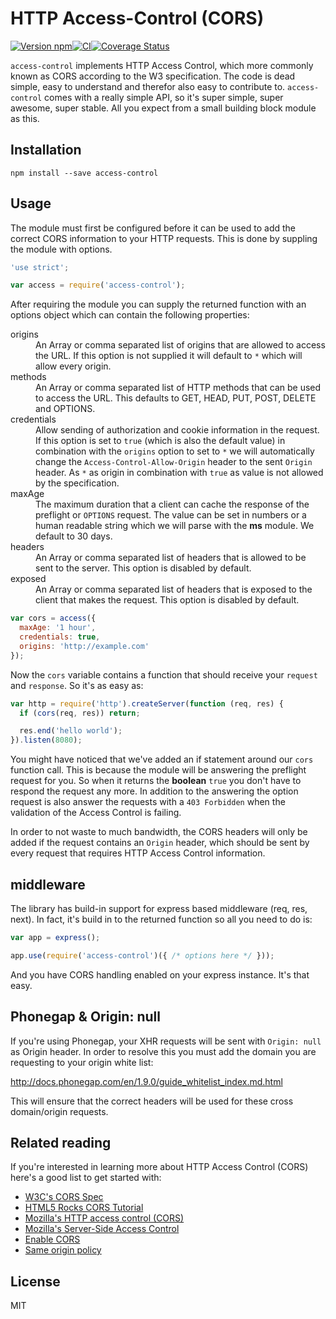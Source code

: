 # HTTP Access-Control (CORS)

[![Version npm](https://img.shields.io/npm/v/access-control.svg?style=flat-square)](https://www.npmjs.com/package/access-control)[![CI](https://img.shields.io/github/actions/workflow/status/primus/access-control/ci.yml?branch=master&label=CI&style=flat-square)](https://github.com/primus/access-control/actions?query=workflow%3ACI+branch%3Amaster)[![Coverage Status](http://img.shields.io/coveralls/primus/access-control/master.svg?style=flat-square)](https://coveralls.io/r/primus/access-control?branch=master)

`access-control` implements HTTP Access Control, which more commonly known as
CORS according to the W3 specification. The code is dead simple, easy to
understand and therefor also easy to contribute to. `access-control` comes with
a really simple API, so it's super simple, super awesome, super stable. All you
expect from a small building block module as this.

## Installation

```
npm install --save access-control
```

## Usage

The module must first be configured before it can be used to add the correct
CORS information to your HTTP requests. This is done by suppling the module with
options.

```js
'use strict';

var access = require('access-control');
```

After requiring the module you can supply the returned function with an options
object which can contain the following properties:

<dl>
  <dt>origins</dt>
  <dd>
    An Array or comma separated list of origins that are allowed to access the
    URL. If this option is not supplied it will default to <code>*</code> which
    will allow every origin.
  </dd>
  <dt>methods</dt>
  <dd>
    An Array or comma separated list of HTTP methods that can be used to access
    the URL. This defaults to GET, HEAD, PUT, POST, DELETE and OPTIONS.
  </dd>
  <dt>credentials</dt>
  <dd>
    Allow sending of authorization and cookie information in the request. If
    this option is set to <code>true</code> (which is also the default value) in
    combination with the <code>origins</code> option to set to <code>*</code> we
    will automatically change the <code>Access-Control-Allow-Origin</code>
    header to the sent <code>Origin</code> header. As <code>*</code> as origin
    in combination with <code>true</code> as value is not allowed by the
    specification.
  </dd>
  <dt>maxAge</dt>
  <dd>
    The maximum duration that a client can cache the response of the preflight
    or <code>OPTIONS</code> request. The value can be set in numbers or a human
    readable string which we will parse with the <strong>ms</strong> module. We
    default to 30 days.
  </dd>
  <dt>headers</dt>
  <dd>
    An Array or comma separated list of headers that is allowed to be sent to
    the server. This option is disabled by default.
  </dd>
  <dt>exposed</dt>
  <dd>
    An Array or comma separated list of headers that is exposed to the client
    that makes the request. This option is disabled by default.
  </dd>
</dl>

```js
var cors = access({
  maxAge: '1 hour',
  credentials: true,
  origins: 'http://example.com'
});
```

Now the `cors` variable contains a function that should receive your `request`
and `response`. So it's as easy as:

```js
var http = require('http').createServer(function (req, res) {
  if (cors(req, res)) return;

  res.end('hello world');
}).listen(8080);
```

You might have noticed that we've added an if statement around our `cors`
function call. This is because the module will be answering the preflight
request for you. So when it returns the **boolean** `true` you don't have to
respond the request any more. In addition to the answering the option request is
also answer the requests with a `403 Forbidden` when the validation of the
Access Control is failing.

In order to not waste to much bandwidth, the CORS headers will only be added if
the request contains an `Origin` header, which should be sent by every request
that requires HTTP Access Control information.

## middleware

The library has build-in support for express based middleware (req, res, next).
In fact, it's build in to the returned function so all you need to do is:

```js
var app = express();

app.use(require('access-control')({ /* options here */ }));
```

And you have CORS handling enabled on your express instance. It's that easy.

## Phonegap & Origin: null

If you're using Phonegap, your XHR requests will be sent with `Origin: null` as
Origin header. In order to resolve this you must add the domain you are
requesting to your origin white list:

http://docs.phonegap.com/en/1.9.0/guide_whitelist_index.md.html

This will ensure that the correct headers will be used for these cross
domain/origin requests.

## Related reading

If you're interested in learning more about HTTP Access Control (CORS) here's a
good list to get started with:

- [W3C's CORS Spec](http://www.w3.org/TR/cors/)
- [HTML5 Rocks CORS Tutorial](http://www.html5rocks.com/en/tutorials/cors/)
- [Mozilla's HTTP access control (CORS)](https://developer.mozilla.org/en-US/docs/HTTP/Access_control_CORS)
- [Mozilla's Server-Side Access Control](https://developer.mozilla.org/en-US/docs/Server-Side_Access_Control)
- [Enable CORS](http://enable-cors.org)
- [Same origin policy](http://en.wikipedia.org/wiki/Same_origin_policy)

## License

MIT
